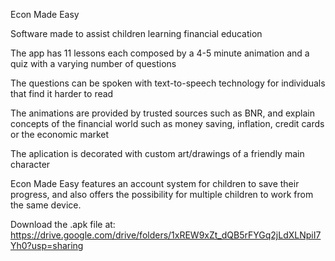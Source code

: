 Econ Made Easy

Software made to assist children learning financial education

The app has 11 lessons each composed by a 4-5 minute animation and a quiz with a varying number of questions

The questions can be spoken with text-to-speech technology for individuals that find it harder to read

The animations are provided by trusted sources such as BNR, and explain concepts of the financial world
such as money saving, inflation, credit cards or the economic market

The aplication is decorated with custom art/drawings of a friendly main character

Econ Made Easy features an account system for children to save their progress, and also offers the possibility
for multiple children to work from the same device.

Download the .apk file at: https://drive.google.com/drive/folders/1xREW9xZt_dQB5rFYGq2jLdXLNpiI7Yh0?usp=sharing





